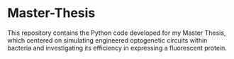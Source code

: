 # Master-Thesis

This repository contains the Python code developed for my Master Thesis, which centered on simulating engineered optogenetic circuits within bacteria and investigating its efficiency in expressing a fluorescent protein.
